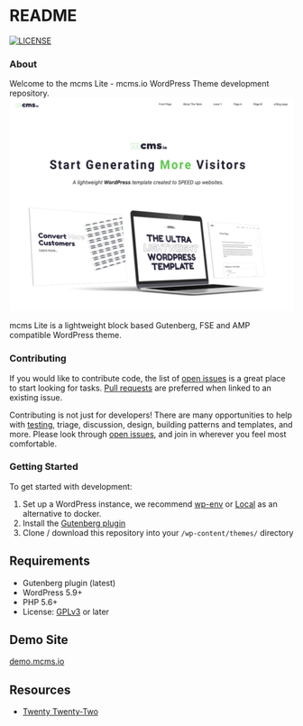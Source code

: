 # README #
[![LICENSE](https://img.shields.io/github/license/polarizeltd/mcms-lite?logo=github&style=for-the-badge)](https://github.com/polarizeltd/mcms-lite/blob/master/LICENSE)


### About ###

Welcome to the mcms Lite - mcms.io WordPress Theme development repository.
![mcms Lite](https://raw.githubusercontent.com/polarizeltd/mcms-lite/main/screenshot.png)

mcms Lite is a lightweight block based Gutenberg, FSE and AMP compatible WordPress theme.

### Contributing ###

If you would like to contribute code, the list of [open issues](https://github.com/polarizeltd/mcms-lite/issues) is a great place to start looking for tasks. [Pull requests](https://github.com/polarizeltd/mcms-lite/pulls) are preferred when linked to an existing issue.

Contributing is not just for developers! There are many opportunities to help with [testing](#getting-started), triage, discussion, design, building patterns and templates, and more. Please look through [open issues](https://github.com/polarizeltd/mcms-lite/issues), and join in wherever you feel most comfortable.

### Getting Started ### 

To get started with development:

1. Set up a WordPress instance, we recommend [wp-env](https://developer.wordpress.org/block-editor/handbook/tutorials/devenv/) or [Local](https://localwp.com/) as an alternative to docker.
2. Install the [Gutenberg plugin](https://wordpress.org/plugins/gutenberg/)
3. Clone / download this repository into your `/wp-content/themes/` directory

## Requirements  ###

- Gutenberg plugin (latest)
- WordPress 5.9+
- PHP 5.6+
- License: [GPLv3](http://www.gnu.org/licenses/gpl-3.0.html) or later

## Demo Site

[demo.mcms.io](https://demo.mcms.io)

## Resources

- [Twenty Twenty-Two ](https://github.com/WordPress/twentytwentytwo/)
